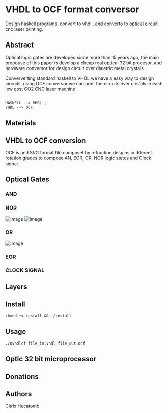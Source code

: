 # VHDL to OCF format conversor


Design haskell programs, convert to vhdl , and converto to optical circuit cnc laser printing.

## Abstract

Optical logic gates are developed since more than 15 years ago, the main propouse of this paper is develop a cheap real optical 32 bit procesor, and hardware conversor for design circuit over dialetric metal crystals .

Conververting standard haskell to VHDL we have a easy way to design circuits, using OCF conversor we can print the circuits over cristals in each low cost CO2 CNC laser machine .

```mermaid

HASKELL --> VHDL ;
VHDL --> OCF;

```

## Materials


## VHDL to OCF conversion

OCF is and SVG format file composet by refraction desgins in diferent rotation grades to compose AN, EOR, OR, NOR logic states and Clock signal. 


## Optical Gates

### AND


### NOR

![image](https://user-images.githubusercontent.com/60758685/141661147-4ea5eb59-909b-4f25-b57e-d0f161fd62b5.png)
![image](https://user-images.githubusercontent.com/60758685/141661184-1ac51c90-3a9d-4296-a692-53ad09e8292c.png)


### OR

![image](https://user-images.githubusercontent.com/60758685/141661207-c0040423-1925-45fc-9ee7-1d2a02b60ca3.png)


### EOR

### CLOCK SIGNAL

## Layers


## Install

`chmod +x install && ./install`

## Usage

`./ovhdlcf file_in.vhdl file_out.ocf`

## Optic 32 bit microprocessor



## Donations


## Authors

Citrix
Hecatomb



